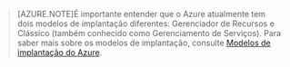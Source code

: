  >[AZURE.NOTE]É importante entender que o Azure atualmente tem dois modelos de implantação diferentes: Gerenciador de Recursos e Clássico (também conhecido como Gerenciamento de Serviços). Para saber mais sobre os modelos de implantação, consulte [Modelos de implantação do Azure](../azure-classic-rm.md).

<!----HONumber=Nov15_HO2-->